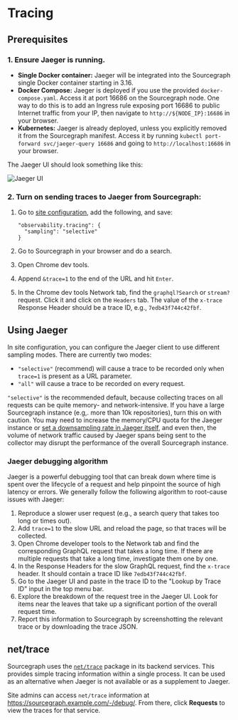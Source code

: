 # Tracing

## Prerequisites

### 1. Ensure Jaeger is running.

* **Single Docker container:** Jaeger will be integrated into the Sourcegraph single Docker container starting in 3.16.
* **Docker Compose:** Jaeger is deployed if you use the provided `docker-compose.yaml`. Access it at
  port 16686 on the Sourcegraph node. One way to do this is to add an Ingress rule exposing port
  16686 to public Internet traffic from your IP, then navigate to `http://${NODE_IP}:16686` in your
  browser.
* **Kubernetes:** Jaeger is already deployed, unless you explicitly removed it from the Sourcegraph
  manifest. Access it by running `kubectl port-forward svc/jaeger-query 16686` and going to
  `http://localhost:16686` in your browser.

The Jaeger UI should look something like this:

![Jaeger UI](https://user-images.githubusercontent.com/1646931/79700938-0586c600-824e-11ea-9c8c-a115df8b3a21.png)

### 2. Turn on sending traces to Jaeger from Sourcegraph:

1. Go to [site configuration](../config/site_config.md), add the following, and save:

   ```
   "observability.tracing": {
     "sampling": "selective"
   }
   ```
1. Go to Sourcegraph in your browser and do a search.
1. Open Chrome dev tools.
1. Append `&trace=1` to the end of the URL and hit `Enter`.
1. In the Chrome dev tools Network tab, find the `graphql?Search` or `stream?` request. Click it and click on the
   `Headers` tab. The value of the `x-trace` Response Header should be a trace ID, e.g.,
   `7edb43f744c42fbf`.

## Using Jaeger

In site configuration, you can configure the Jaeger client to use different sampling modes. There
are currently two modes:

* `"selective"` (recommend) will cause a trace to be recorded only when `trace=1` is present as a
  URL parameter.
* `"all"` will cause a trace to be recorded on every request.

`"selective"` is the recommended default, because collecting traces on all requests can be quite
memory- and network-intensive. If you have a large Sourcegraph instance (e.g,. more than 10k
repositories), turn this on with caution. You may need to increase the memory/CPU quota for the
Jaeger instance or [set a downsampling rate in Jaeger
itself](https://www.jaegertracing.io/docs/1.17/sampling/), and even then, the volume of network
traffic caused by Jaeger spans being sent to the collector may disrupt the performance of the
overall Sourcegraph instance.

### Jaeger debugging algorithm

Jaeger is a powerful debugging tool that can break down where time is spent over the lifecycle of a
request and help pinpoint the source of high latency or errors. We generally follow the following
algorithm to root-cause issues with Jaeger:

1. Reproduce a slower user request (e.g., a search query that takes too long or times out).
1. Add `trace=1` to the slow URL and reload the page, so that traces will be collected.
1. Open Chrome developer tools to the Network tab and find the corresponding GraphQL request that
   takes a long time. If there are multiple requests that take a long time, investigate them one by
   one.
1. In the Response Headers for the slow GraphQL request, find the `x-trace` header. It should
   contain a trace ID like `7edb43f744c42fbf`.
1. Go to the Jaeger UI and paste in the trace ID to the "Lookup by Trace ID" input in the top menu
   bar.
1. Explore the breakdown of the request tree in the Jaeger UI. Look for items near the leaves that
   take up a significant portion of the overall request time.
1. Report this information to Sourcegraph by screenshotting the relevant trace or by downloading the
   trace JSON.

## net/trace

Sourcegraph uses the [`net/trace`](https://pkg.go.dev/golang.org/x/net/trace) package in its backend
services. This provides simple tracing information within a single process. It can be used as an
alternative when Jaeger is not available or as a supplement to Jaeger.

Site admins can access `net/trace` information at https://sourcegraph.example.com/-/debug/. From
there, click **Requests** to view the traces for that service.
